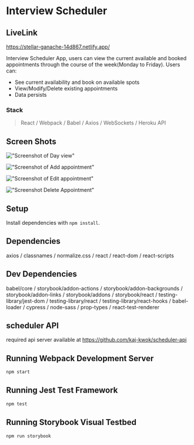 # Interview Scheduler

## LiveLink

https://stellar-ganache-14d867.netlify.app/

Interview Scheduler App, users can view the current available and booked appointments through the course of the week(Monday to Friday). Users can:

- See current availability and book on available spots
- View/Modify/Delete existing appointments
- Data persists

### Stack

> React / Webpack / Babel / Axios / WebSockets / Heroku API

## Screen Shots

!["Screenshot of Day view"](docs/dayToggle.gif)

!["Screenshot of Add appointment"](docs/newappointment.gif)

!["Screenshot of Edit appointment"](docs/Editappointment.gif)

!["Screenshot Delete Appointment"](docs/deleteappointment.gif)

## Setup

Install dependencies with `npm install`.

## Dependencies
axios / classnames / normalize.css / react / react-dom / react-scripts

## Dev Dependencies
babel/core / storybook/addon-actions / storybook/addon-backgrounds / storybook/addon-links / storybook/addons / storybook/react / testing-library/jest-dom / testing-library/react / testing-library/react-hooks / babel-loader / cypress / node-sass / prop-types / react-test-renderer

## scheduler API
required api server available at https://github.com/kaj-kwok/scheduler-api

## Running Webpack Development Server

```sh
npm start
```

## Running Jest Test Framework

```sh
npm test
```

## Running Storybook Visual Testbed

```sh
npm run storybook
```
